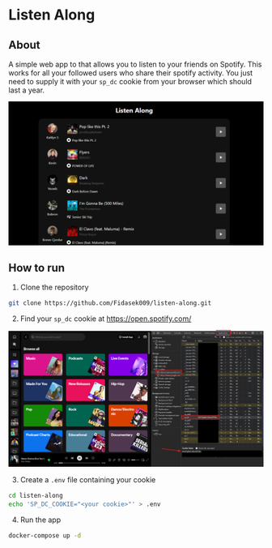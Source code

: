 # Listen Along

## About

A simple web app to that allows you to listen to your friends on Spotify. This works for all your followed users who share their spotify activity. You just need to supply it with your `sp_dc` cookie from your browser which should last a year.

![](img/listen-along-screenshot.png)

## How to run

1. Clone the repository

```bash
git clone https://github.com/Fidasek009/listen-along.git
```

2. Find your `sp_dc` cookie at https://open.spotify.com/

![](img/sp_dc-cookie.png)

3. Create a `.env` file containing your cookie

```bash
cd listen-along
echo 'SP_DC_COOKIE="<your cookie>"' > .env
```

4. Run the app

```bash
docker-compose up -d
```
